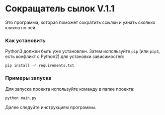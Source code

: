 # Сокращатель сылок V.1.1

Это программа, которая поможет сократить ссылки и узнать сколько кликов по ней.

### Как установить

Python3 должен быть уже установлен. 
Затем используйте `pip` (или `pip3`, есть конфликт с Python2) для установки зависимостей:
```
pip install -r requirements.txt
```

### Примеры запуска
Для запуска проекта используйте команду в папке проекта:
```
python main.py
```
Далее следуйте инструкциям программы.
